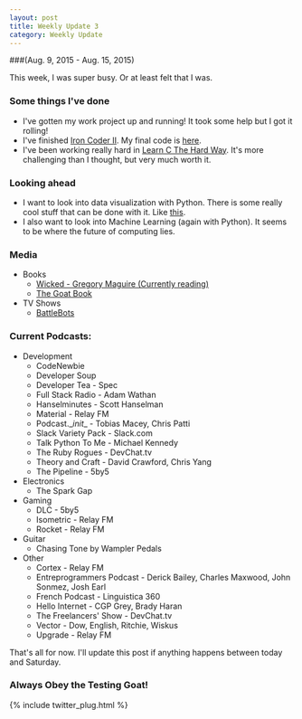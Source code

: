 ```yaml
---
layout: post
title: Weekly Update 3
category: Weekly Update
---
```

###(Aug. 9, 2015 - Aug. 15, 2015)

This week, I was super busy. Or at least felt that I was.

<!--end of excerpt-->
### Some things I've done
* I've gotten my work project up and running! It took some help but I got it rolling!
* I've finished [Iron Coder II](http://kylegalloway.me/python/2015/08/01/iron-coder-ii/). My final code is [here](https://github.com/kylegalloway/Euchre-Hands).
* I've been working really hard in [Learn C The Hard Way](http://c.learncodethehardway.org/book/). It's more challenging than I thought, but very much worth it.

### Looking ahead
* I want to look into data visualization with Python. There is some really cool stuff that can be done with it. Like [this](http://maxberggren.github.io/2015/08/04/basemap/).
* I also want to look into Machine Learning (again with Python). It seems to be where the future of computing lies.

### Media
* Books
    * [Wicked - Gregory Maguire (Currently reading)](http://www.amazon.com/Wicked-Life-Times-Witch-Years/dp/0061350966/)
    * [The Goat Book](http://chimera.labs.oreilly.com/books/1234000000754/index.html)
* TV Shows
    * [BattleBots](http://abc.go.com/shows/battlebots)

### Current Podcasts:
* Development
    * CodeNewbie
    * Developer Soup
    * Developer Tea - Spec
    * Full Stack Radio - Adam Wathan
    * Hanselminutes - Scott Hanselman
    * Material - Relay FM
    * Podcast.\__init__ - Tobias Macey, Chris Patti
    * Slack Variety Pack - Slack.com
    * Talk Python To Me - Michael Kennedy
    * The Ruby Rogues - DevChat.tv
    * Theory and Craft - David Crawford, Chris Yang
    * The Pipeline - 5by5
* Electronics
    * The Spark Gap
* Gaming
    * DLC - 5by5
    * Isometric - Relay FM
    * Rocket - Relay FM
* Guitar
    * Chasing Tone by Wampler Pedals
* Other
    * Cortex - Relay FM
    * Entreprogrammers Podcast - Derick Bailey, Charles Maxwood, John Sonmez, Josh Earl
    * French Podcast - Linguistica 360
    * Hello Internet - CGP Grey, Brady Haran
    * The Freelancers' Show - DevChat.tv
    * Vector - Dow, English, Ritchie, Wiskus
    * Upgrade - Relay FM


That's all for now. I'll update this post if anything happens between today and Saturday.

### Always Obey the Testing Goat!

{% include twitter_plug.html %}
